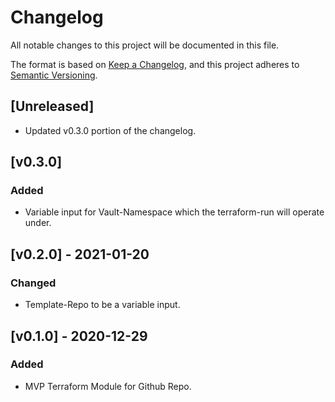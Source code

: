 # Changelog
All notable changes to this project will be documented in this file.

The format is based on [Keep a Changelog](https://keepachangelog.com/en/1.0.0/),
and this project adheres to [Semantic Versioning](https://semver.org/spec/v2.0.0.html).

## [Unreleased]
- Updated v0.3.0 portion of the changelog.

## [v0.3.0]
### Added
- Variable input for Vault-Namespace which the terraform-run will operate under.

## [v0.2.0] - 2021-01-20
### Changed
- Template-Repo to be a variable input.

## [v0.1.0] - 2020-12-29
### Added
- MVP Terraform Module for Github Repo.
